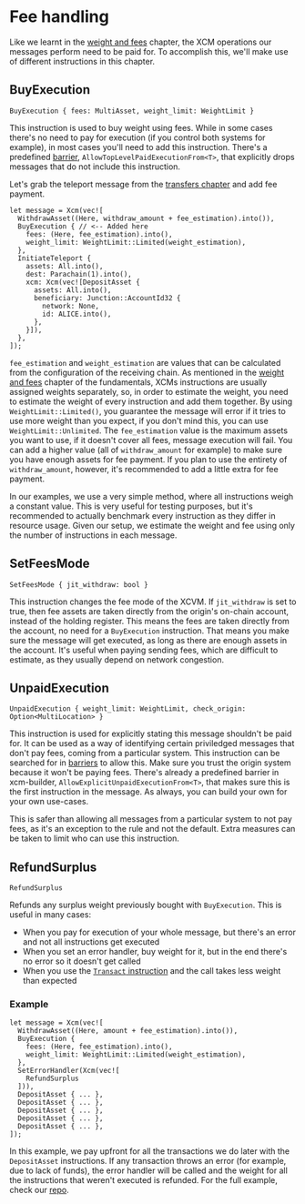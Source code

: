 # Fee handling

Like we learnt in the [weight and fees](../../fundamentals/weight_and_fees.md) chapter, the XCM operations our messages perform need to be paid for.
To accomplish this, we'll make use of different instructions in this chapter.

## BuyExecution

```rust,noplayground
BuyExecution { fees: MultiAsset, weight_limit: WeightLimit }
```

This instruction is used to buy weight using fees.
While in some cases there's no need to pay for execution (if you control both systems for example), in most cases you'll need to add this instruction.
There's a predefined [barrier](../../executor_config/index.md#barrier), `AllowTopLevelPaidExecutionFrom<T>`, that explicitly drops messages that do not include this instruction.

Let's grab the teleport message from the [transfers chapter](../transfers/teleports.md) and add fee payment.

```rust,noplayground
let message = Xcm(vec![
  WithdrawAsset((Here, withdraw_amount + fee_estimation).into()),
  BuyExecution { // <-- Added here
    fees: (Here, fee_estimation).into(),
    weight_limit: WeightLimit::Limited(weight_estimation),
  },
  InitiateTeleport {
    assets: All.into(),
    dest: Parachain(1).into(),
    xcm: Xcm(vec![DepositAsset {
      assets: All.into(),
      beneficiary: Junction::AccountId32 {
        network: None,
        id: ALICE.into(),
      },
    }]),
  },
]);
```

`fee_estimation` and `weight_estimation` are values that can be calculated from the configuration of the receiving chain.
As mentioned in the [weight and fees](../../fundamentals/weight_and_fees.md) chapter of the fundamentals, XCMs instructions are usually assigned weights separately, so, in order to estimate the weight, you need to estimate the weight of every instruction and add them together.
By using `WeightLimit::Limited()`, you guarantee the message will error if it tries to use more weight than you expect, if you don't mind this, you can use `WeightLimit::Unlimited`.
The `fee_estimation` value is the maximum assets you want to use, if it doesn't cover all fees, message execution will fail.
You can add a higher value (all of `withdraw_amount` for example) to make sure you have enough assets for fee payment.
If you plan to use the entirety of `withdraw_amount`, however, it's recommended to add a little extra for fee payment.

In our examples, we use a very simple method, where all instructions weigh a constant value.
This is very useful for testing purposes, but it's recommended to actually benchmark every instruction as they differ in resource usage.
Given our setup, we estimate the weight and fee using only the number of instructions in each message.

## SetFeesMode

```rust,noplayground
SetFeesMode { jit_withdraw: bool }
```

This instruction changes the fee mode of the XCVM.
If `jit_withdraw` is set to true, then fee assets are taken directly from the origin's on-chain account, instead of the holding register.
This means the fees are taken directly from the account, no need for a `BuyExecution` instruction.
That means you make sure the message will get executed, as long as there are enough assets in the account.
It's useful when paying sending fees, which are difficult to estimate, as they usually depend on network congestion.

## UnpaidExecution

```rust,noplayground
UnpaidExecution { weight_limit: WeightLimit, check_origin: Option<MultiLocation> }
```

This instruction is used for explicitly stating this message shouldn't be paid for.
It can be used as a way of identifying certain priviledged messages that don't pay fees, coming from a particular system.
This instruction can be searched for in [barriers](../../executor_config/index.md#barrier) to allow this.
Make sure you trust the origin system because it won't be paying fees.
There's already a predefined barrier in xcm-builder, `AllowExplicitUnpaidExecutionFrom<T>`, that makes sure this is the first instruction in the message.
As always, you can build your own for your own use-cases.

This is safer than allowing all messages from a particular system to not pay fees, as it's an exception to the rule and not the default.
Extra measures can be taken to limit who can use this instruction.

## RefundSurplus

```rust,noplayground
RefundSurplus
```

Refunds any surplus weight previously bought with `BuyExecution`.
This is useful in many cases:
- When you pay for execution of your whole message, but there's an error and not all instructions get executed
- When you set an error handler, buy weight for it, but in the end there's no error so it doesn't get called
- When you use the [`Transact` instruction](../transact.md) and the call takes less weight than expected

### Example

```rust,noplayground
let message = Xcm(vec![
  WithdrawAsset((Here, amount + fee_estimation).into()),
  BuyExecution {
    fees: (Here, fee_estimation).into(),
    weight_limit: WeightLimit::Limited(weight_estimation),
  },
  SetErrorHandler(Xcm(vec![
    RefundSurplus
  ])),
  DepositAsset { ... },
  DepositAsset { ... },
  DepositAsset { ... },
  DepositAsset { ... },
  DepositAsset { ... },
]);
```

In this example, we pay upfront for all the transactions we do later with the `DepositAsset` instructions.
If any transaction throws an error (for example, due to lack of funds), the error handler will be called and the weight for all the instructions that weren't executed is refunded.
For the full example, check our [repo](https://github.com/paritytech/xcm-docs/tree/main/examples).
